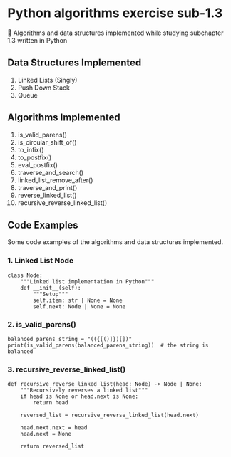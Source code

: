 # Python algorithms exercise sub-1.3
🐍 Algorithms and data structures implemented while studying subchapter 1.3 written in Python

## Data Structures Implemented
1. Linked Lists (Singly)
2. Push Down Stack
3. Queue

## Algorithms Implemented
1. is_valid_parens()
2. is_circular_shift_of()
3. to_infix()
4. to_postfix()
5. eval_postfix()
6. traverse_and_search()
7. linked_list_remove_after()
8. traverse_and_print()
9. reverse_linked_list()
10. recursive_reverse_linked_list()

## Code Examples
Some code examples of the algorithms and data structures implemented.  

### 1. Linked List Node
```python3
class Node:
    """Linked list implementation in Python"""
    def __init__(self):
        """Setup"""
        self.item: str | None = None
        self.next: Node | None = None
```

### 2. is_valid_parens()
```python3
balanced_parens_string = "(({[()]})[])"
print(is_valid_parens(balanced_parens_string))  # the string is balanced
```

### 3. recursive_reverse_linked_list()
```python3
def recursive_reverse_linked_list(head: Node) -> Node | None:
    """Recursively reverses a linked list"""
    if head is None or head.next is None:
        return head

    reversed_list = recursive_reverse_linked_list(head.next)

    head.next.next = head
    head.next = None

    return reversed_list
```
